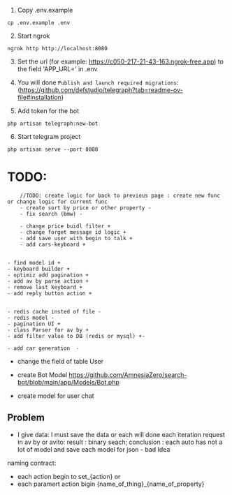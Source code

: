 1. Copy .env.example 
```
cp .env.example .env 

```

2. Start ngrok
```
ngrok http http://localhost:8080

```

3. Set the url (for example: https://c050-217-21-43-163.ngrok-free.app) to the field 'APP_URL=' in .env

4. You will done `Publish and launch required migrations`: (https://github.com/defstudio/telegraph?tab=readme-ov-file#installation)

5. Add token for the bot 
``` 
php artisan telegraph:new-bot
```
6. Start telegram project 
```
php artisan serve --port 8080
```







# TODO: 

        //TODO: create logic for back to previous page : create new func or change logic for current func
        - create sort by price or other property -
        - fix search (bmw) - 

        - change price buidl filter +
        - change forget message id logic +
        - add save user with begin to talk +
        - add cars-keyboard +


    - find model id +
    - keyboard builder + 
    - optimiz add pagination + 
    - add av by parse action + 
    - remove last keyboard + 
    - add reply button action +

    
    - redis cache insted of file -  
    - redis model -
    - pagination UI +  
    - class Parser for av by + 
    - add filter value to DB (redis or mysql) +-

    - add car generation  -


 - change the field of table User 
 - create Bot Model https://github.com/AmnesiaZero/search-bot/blob/main/app/Models/Bot.php

- create model for user chat 

## Problem
 - I give data: I must save the data or each will done each iteration request in av by or avito: result : binary seach; conclusion : each auto has not a lot of model and save each model for json - bad Idea


naming contract: 
 - each action begin to set_{action} or 
 - each paramert action bigin {name_of_thing}_{name_of_property}

